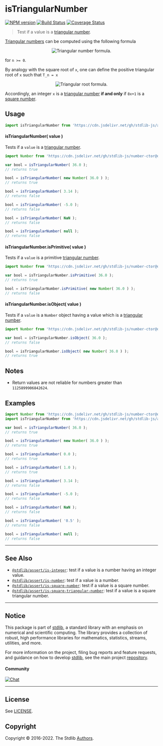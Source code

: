 <!--

@license Apache-2.0

Copyright (c) 2020 The Stdlib Authors.

Licensed under the Apache License, Version 2.0 (the "License");
you may not use this file except in compliance with the License.
You may obtain a copy of the License at

   http://www.apache.org/licenses/LICENSE-2.0

Unless required by applicable law or agreed to in writing, software
distributed under the License is distributed on an "AS IS" BASIS,
WITHOUT WARRANTIES OR CONDITIONS OF ANY KIND, either express or implied.
See the License for the specific language governing permissions and
limitations under the License.

-->

# isTriangularNumber

[![NPM version][npm-image]][npm-url] [![Build Status][test-image]][test-url] [![Coverage Status][coverage-image]][coverage-url] <!-- [![dependencies][dependencies-image]][dependencies-url] -->

> Test if a value is a [triangular number][triangular-number].

<section class="intro">

[Triangular numbers][triangular-number] can be computed using the following formula

<!-- <equation class="equation" label="eq:triangular_number" align="center" raw="T_n = \frac{n(n+1)}{2}" alt="Triangular number formula."> -->

<div class="equation" align="center" data-raw-text="T_n = \frac{n(n+1)}{2}" data-equation="eq:triangular_number">
    <img src="https://cdn.jsdelivr.net/gh/stdlib-js/stdlib@0e41839343d292d7f99581a15ee8086b1e1dea68/lib/node_modules/@stdlib/assert/is-triangular-number/docs/img/equation_triangular_number.svg" alt="Triangular number formula.">
    <br>
</div>

<!-- </equation> -->

for `n >= 0`.

By analogy with the square root of `x`, one can define the positive triangular root of `x` such that `T_n = x`

<!-- <equation class="equation" label="eq:triangular_root" align="center" raw="n = \frac{\sqrt{8x+1} - 1}{2}" alt="Triangular root formula."> -->

<div class="equation" align="center" data-raw-text="n = \frac{\sqrt{8x+1} - 1}{2}" data-equation="eq:triangular_root">
    <img src="https://cdn.jsdelivr.net/gh/stdlib-js/stdlib@0e41839343d292d7f99581a15ee8086b1e1dea68/lib/node_modules/@stdlib/assert/is-triangular-number/docs/img/equation_triangular_root.svg" alt="Triangular root formula.">
    <br>
</div>

<!-- </equation> -->

Accordingly, an integer `x` is a [triangular number][triangular-number] **if and only** if `8x+1` is a [square number][@stdlib/assert/is-square-number].

</section>

<!-- /.intro -->



<section class="usage">

## Usage

```javascript
import isTriangularNumber from 'https://cdn.jsdelivr.net/gh/stdlib-js/assert-is-triangular-number@deno/mod.js';
```

#### isTriangularNumber( value )

Tests if a `value` is a [triangular number][triangular-number].

<!-- eslint-disable no-new-wrappers -->

```javascript
import Number from 'https://cdn.jsdelivr.net/gh/stdlib-js/number-ctor@deno/mod.js';

var bool = isTriangularNumber( 36.0 );
// returns true

bool = isTriangularNumber( new Number( 36.0 ) );
// returns true

bool = isTriangularNumber( 3.14 );
// returns false

bool = isTriangularNumber( -5.0 );
// returns false

bool = isTriangularNumber( NaN );
// returns false

bool = isTriangularNumber( null );
// returns false
```

#### isTriangularNumber.isPrimitive( value )

Tests if a `value` is a primitive [triangular number][triangular-number].

<!-- eslint-disable no-new-wrappers -->

```javascript
import Number from 'https://cdn.jsdelivr.net/gh/stdlib-js/number-ctor@deno/mod.js';

var bool = isTriangularNumber.isPrimitive( 36.0 );
// returns true

bool = isTriangularNumber.isPrimitive( new Number( 36.0 ) );
// returns false
```

#### isTriangularNumber.isObject( value )

Tests if a `value` is a `Number` object having a value which is a [triangular number][triangular-number].

<!-- eslint-disable no-new-wrappers -->

```javascript
import Number from 'https://cdn.jsdelivr.net/gh/stdlib-js/number-ctor@deno/mod.js';

var bool = isTriangularNumber.isObject( 36.0 );
// returns false

bool = isTriangularNumber.isObject( new Number( 36.0 ) );
// returns true
```

</section>

<!-- /.usage -->

<section class="notes">

## Notes

-   Return values are not reliable for numbers greater than `1125899906842624`.

</section>

<!-- /.notes -->

<section class="examples">

## Examples

<!-- eslint-disable no-new-wrappers -->

<!-- eslint no-undef: "error" -->

```javascript
import Number from 'https://cdn.jsdelivr.net/gh/stdlib-js/number-ctor@deno/mod.js';
import isTriangularNumber from 'https://cdn.jsdelivr.net/gh/stdlib-js/assert-is-triangular-number@deno/mod.js';

var bool = isTriangularNumber( 36.0 );
// returns true

bool = isTriangularNumber( new Number( 36.0 ) );
// returns true

bool = isTriangularNumber( 0.0 );
// returns true

bool = isTriangularNumber( 1.0 );
// returns true

bool = isTriangularNumber( 3.14 );
// returns false

bool = isTriangularNumber( -5.0 );
// returns false

bool = isTriangularNumber( NaN );
// returns false

bool = isTriangularNumber( '0.5' );
// returns false

bool = isTriangularNumber( null );
// returns false
```

</section>

<!-- /.examples -->

<!-- Section for related `stdlib` packages. Do not manually edit this section, as it is automatically populated. -->

<section class="related">

* * *

## See Also

-   <span class="package-name">[`@stdlib/assert/is-integer`][@stdlib/assert/is-integer]</span><span class="delimiter">: </span><span class="description">test if a value is a number having an integer value.</span>
-   <span class="package-name">[`@stdlib/assert/is-number`][@stdlib/assert/is-number]</span><span class="delimiter">: </span><span class="description">test if a value is a number.</span>
-   <span class="package-name">[`@stdlib/assert/is-square-number`][@stdlib/assert/is-square-number]</span><span class="delimiter">: </span><span class="description">test if a value is a square number.</span>
-   <span class="package-name">[`@stdlib/assert/is-square-triangular-number`][@stdlib/assert/is-square-triangular-number]</span><span class="delimiter">: </span><span class="description">test if a value is a square triangular number.</span>

</section>

<!-- /.related -->

<!-- Section for all links. Make sure to keep an empty line after the `section` element and another before the `/section` close. -->


<section class="main-repo" >

* * *

## Notice

This package is part of [stdlib][stdlib], a standard library with an emphasis on numerical and scientific computing. The library provides a collection of robust, high performance libraries for mathematics, statistics, streams, utilities, and more.

For more information on the project, filing bug reports and feature requests, and guidance on how to develop [stdlib][stdlib], see the main project [repository][stdlib].

#### Community

[![Chat][chat-image]][chat-url]

---

## License

See [LICENSE][stdlib-license].


## Copyright

Copyright &copy; 2016-2022. The Stdlib [Authors][stdlib-authors].

</section>

<!-- /.stdlib -->

<!-- Section for all links. Make sure to keep an empty line after the `section` element and another before the `/section` close. -->

<section class="links">

[npm-image]: http://img.shields.io/npm/v/@stdlib/assert-is-triangular-number.svg
[npm-url]: https://npmjs.org/package/@stdlib/assert-is-triangular-number

[test-image]: https://github.com/stdlib-js/assert-is-triangular-number/actions/workflows/test.yml/badge.svg?branch=main
[test-url]: https://github.com/stdlib-js/assert-is-triangular-number/actions/workflows/test.yml?query=branch:main

[coverage-image]: https://img.shields.io/codecov/c/github/stdlib-js/assert-is-triangular-number/main.svg
[coverage-url]: https://codecov.io/github/stdlib-js/assert-is-triangular-number?branch=main

<!--

[dependencies-image]: https://img.shields.io/david/stdlib-js/assert-is-triangular-number.svg
[dependencies-url]: https://david-dm.org/stdlib-js/assert-is-triangular-number/main

-->

[chat-image]: https://img.shields.io/gitter/room/stdlib-js/stdlib.svg
[chat-url]: https://gitter.im/stdlib-js/stdlib/

[stdlib]: https://github.com/stdlib-js/stdlib

[stdlib-authors]: https://github.com/stdlib-js/stdlib/graphs/contributors

[umd]: https://github.com/umdjs/umd
[es-module]: https://developer.mozilla.org/en-US/docs/Web/JavaScript/Guide/Modules

[deno-url]: https://github.com/stdlib-js/assert-is-triangular-number/tree/deno
[umd-url]: https://github.com/stdlib-js/assert-is-triangular-number/tree/umd
[esm-url]: https://github.com/stdlib-js/assert-is-triangular-number/tree/esm

[stdlib-license]: https://raw.githubusercontent.com/stdlib-js/assert-is-triangular-number/main/LICENSE

[triangular-number]: https://en.wikipedia.org/wiki/Triangular_number

<!-- <related-links> -->

[@stdlib/assert/is-integer]: https://github.com/stdlib-js/assert-is-integer/tree/deno

[@stdlib/assert/is-number]: https://github.com/stdlib-js/assert-is-number/tree/deno

[@stdlib/assert/is-square-number]: https://github.com/stdlib-js/assert-is-square-number/tree/deno

[@stdlib/assert/is-square-triangular-number]: https://github.com/stdlib-js/assert-is-square-triangular-number/tree/deno

<!-- </related-links> -->

</section>

<!-- /.links -->
